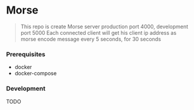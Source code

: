 # Morse

> This repo is create Morse server production port 4000, development port 5000
> Each connected client will get his client ip address as morse encode message every 5 seconds, for 30 seconds

### Prerequisites

- docker
- docker-compose

### Development

TODO
